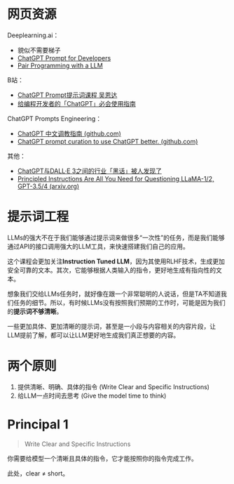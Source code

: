 # 网页资源

Deeplearning.ai：
- 貌似不需要梯子
- [ChatGPT Prompt for Developers](https://learn.deeplearning.ai/chatgpt-prompt-eng/lesson/1/introduction)
- [Pair Programming with a LLM](https://learn.deeplearning.ai/pair-programming-llm/lesson/1/introduction)

B站：
- [ChatGPT Prompt提示词课程 吴恩达](https://www.bilibili.com/video/BV1Tw411S7ni/?spm_id_from=333.788.recommend_more_video.1&vd_source=5c0fccc3e62acb7264f3cd05395b00c0)
- [给编程开发者的「ChatGPT」必会使用指南](https://www.bilibili.com/video/BV1iN411U7sy/?spm_id_from=333.880.my_history.page.click&vd_source=5c0fccc3e62acb7264f3cd05395b00c0)

ChatGPT Prompts Engineering：
- [ChatGPT 中文调教指南 (github.com)](https://github.com/PlexPt/awesome-chatgpt-prompts-zh)
- [ChatGPT prompt curation to use ChatGPT better. (github.com)](https://github.com/f/awesome-chatgpt-prompts)

其他：
- [ChatGPT与DALL·E 3之间的行业「黑话」被人发现了](https://www.51cto.com/article/770658.html)
- [Principled Instructions Are All You Need for Questioning LLaMA-1/2, GPT-3.5/4 (arxiv.org)](https://arxiv.org/pdf/2312.16171.pdf)

# 提示词工程

LLMs的强大不在于我们能够通过提示词来做很多“一次性”的任务，而是我们能够通过API的接口调用强大的LLM工具，来快速搭建我们自己的应用。

这个课程会更加关注**Instruction Tuned LLM**，因为其使用RLHF技术，生成更加安全可靠的文本。其次，它能够根据人类输入的指令，更好地生成有指向性的文本。

想象我们交给LLMs任务时，就好像在跟一个非常聪明的人说话，但是TA不知道我们任务的细节。所以，有时候LLMs没有按照我们预期的工作时，可能是因为我们的**提示词不够清晰**。

一些更加具体、更加清晰的提示词，甚至是一小段与内容相关的内容片段，让LLM提前了解，都可以让LLM更好地生成我们真正想要的内容。

# 两个原则

1. 提供清晰、明确、具体的指令 (Write Clear and Specific Instructions)
2. 给LLM一点时间去思考 (Give the model time to think)

# Principal 1

> Write Clear and Specific Instructions

你需要给模型一个清晰且具体的指令，它才能按照你的指令完成工作。

此处，clear $\ne$ short。

